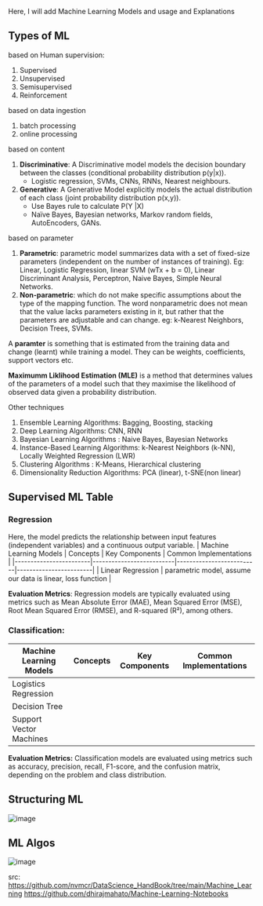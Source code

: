 Here, I will add Machine Learning Models and usage and Explanations

## Types of ML
based on Human supervision:
1. Supervised
2. Unsupervised
3. Semisupervised
4. Reinforcement

based on data ingestion
1. batch processing
2. online processing

based on content
1. **Discriminative**: A Discriminative model ‌models the decision boundary between the classes (conditional probability distribution p(y|x)).
    - ‌Logistic regression, SVMs, ‌CNNs, RNNs, Nearest neighbours.
2. **Generative**: A Generative Model ‌explicitly models the actual distribution of each class (joint probability distribution p(x,y)).
    - Use Bayes rule to calculate P(Y |X)
    - Naïve Bayes, Bayesian networks, Markov random fields, AutoEncoders, GANs.

based on parameter
1. **Parametric**: parametric model summarizes data with a set of fixed-size parameters (independent on the number of instances of training). Eg: Linear, Logistic Regression, linear SVM (wTx + b = 0), Linear Discriminant Analysis, Perceptron, Naive Bayes, Simple Neural Networks.
2. **Non-parametric**: which do not make specific assumptions about the type of the mapping function. The word nonparametric does not mean that the value lacks parameters existing in it, but rather that the parameters are adjustable and can change. eg:  k-Nearest Neighbors, Decision Trees, SVMs.

A **paramter** is something that is estimated from the training data and change (learnt) while training a model. They can be weights, coefficients, support vectors etc.

**Maximumm Liklihood Estimation (MLE)** is a method that determines values of the parameters of a model such that they maximise the likelihood of observed data given a probability distribution.

Other techniques
1. Ensemble Learning Algorithms: Bagging, Boosting, stacking
2. Deep Learning Algorithms: CNN, RNN
3. Bayesian Learning Algorithms : Naive Bayes, Bayesian Networks
4. Instance-Based Learning Algorithms: k-Nearest Neighbors (k-NN), Locally Weighted Regression (LWR)
5. Clustering Algorithms : K-Means, Hierarchical clustering
6. Dimensionality Reduction Algorithms: PCA (linear), t-SNE(non linear)

## Supervised ML Table
### Regression
Here, the model predicts the relationship between input features (independent variables) and a continuous output variable.
| Machine Learning Models | Concepts                  | Key Components           | Common Implementations |
|------------------------|--------------------------|--------------------------|------------------------|
| Linear Regression      | parametric model, assume our data is linear, loss function |

**Evaluation Metrics**: 
Regression models are typically evaluated using metrics such as Mean Absolute Error (MAE), Mean Squared Error (MSE), Root Mean Squared Error (RMSE), and R-squared (R²), among others.

### Classification:

| Machine Learning Models | Concepts                  | Key Components           | Common Implementations |
|------------------------|--------------------------|--------------------------|------------------------|
| Logistics Regression   | 
| Decision Tree          | 
| Support Vector Machines| 

**Evaluation Metrics:**
Classification models are evaluated using metrics such as accuracy, precision, recall, F1-score, and the confusion matrix, depending on the problem and class distribution.

## Structuring ML 

![image](https://github.com/dhirajmahato/Machine-Learning-Models/assets/33785298/2fab00d6-ea7b-43dd-9e33-9fae5a0f3446)

## ML Algos

![image](https://github.com/dhirajmahato/Machine-Learning-Models/assets/33785298/37e5490f-084c-4ca1-9314-95a2e800c968)


src:
https://github.com/nvmcr/DataScience_HandBook/tree/main/Machine_Learning
https://github.com/dhirajmahato/Machine-Learning-Notebooks



